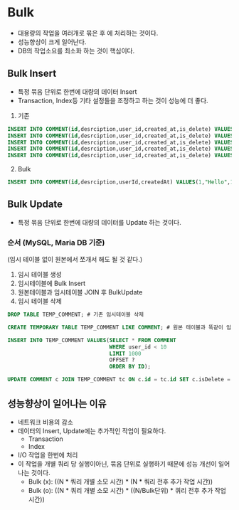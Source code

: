 # Bulk
- 대용량의 작업을 여러개로 묶은 후 에 처리하는 것이다.
- 성능향상이 크게 일어난다.
- DB의 작업소요를 최소화 하는 것이 핵심이다.

## Bulk Insert
- 특정 묶음 단위로 한번에 대량의 데이터 Insert
- Transaction, Index등 기타 설정들을 조정하고 하는 것이 성능에 더 좋다.

1. 기존
```sql
INSERT INTO COMMENT(id,desrciption,user_id,created_at,is_delete) VALUES(1,"Hello",1,now(),false);
INSERT INTO COMMENT(id,desrciption,user_id,created_at,is_delete) VALUES(2,"Hello",2,now(),false);
INSERT INTO COMMENT(id,desrciption,user_id,created_at,is_delete) VALUES(3,"Hello",3,now(),false);
INSERT INTO COMMENT(id,desrciption,user_id,created_at,is_delete) VALUES(4,"Hello",4,now(),false);
INSERT INTO COMMENT(id,desrciption,user_id,created_at,is_delete) VALUES(5,"Hello",5,now(),false);
```

2. Bulk
```sql
INSERT INTO COMMENT(id,desrciption,userId,createdAt) VALUES(1,"Hello",1,now()), (2,"Hello",2,now()),(3,"Hello",3,now()),(4,"Hello",4,now()),(5,"Hello",5,now());
```


## Bulk Update
- 특정 묶음 단위로 한번에 대량의 데이터를 Update 하는 것이다.

### 순서 (MySQL, Maria DB 기준)
(임시 테이블 없이 원본에서 쪼개서 해도 될 것 같다.)
1. 임시 테이블 생성
2. 임시테이블에 Bulk Insert
3. 원본테이블과 임시테이블 JOIN 후 BulkUpdate
4. 임시 테이블 삭제

```sql
DROP TABLE TEMP_COMMENT; # 기존 임시테이블 삭제

CREATE TEMPORARY TABLE TEMP_COMMENT LIKE COMMENT; # 원본 테이블과 똑같이 임시 테이블 생성

INSERT INTO TEMP_COMMENT VALUES(SELECT * FROM COMMENT 
                                WHERE user_id < 10 
                                LIMIT 1000
                                OFFSET ?
                                ORDER BY ID);

UPDATE COMMENT c JOIN TEMP_COMMENT tc ON c.id = tc.id SET c.isDelete = true; 

```



## 성능향상이 일어나는 이유
- 네트워크 비용의 감소
- 데이터의 Insert, Update에는 추가적인 작업이 필요하다.
  - Transaction
  - Index
- I/O 작업을 한번에 처리
- 이 작업을 개별 쿼리 당 실행이아닌, 묶음 단위로 실행하기 때문에 성능 개선이 일어나는 것이다.
  - Bulk (x): ((N * 쿼리 개별 소모 시간) * (N * 쿼리 전후 추가 작업 시간))
  - Bulk (o): ((N * 쿼리 개별 소모 시간) * ((N/Bulk단위) * 쿼리 전후 추가 작업 시간))